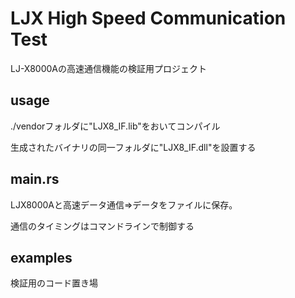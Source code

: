 # LJX High Speed Communication Test

LJ-X8000Aの高速通信機能の検証用プロジェクト

## usage

./vendorフォルダに"LJX8_IF.lib"をおいてコンパイル

生成されたバイナリの同一フォルダに"LJX8_IF.dll"を設置する

## main.rs

LJX8000Aと高速データ通信⇒データをファイルに保存。

通信のタイミングはコマンドラインで制御する

## examples

検証用のコード置き場